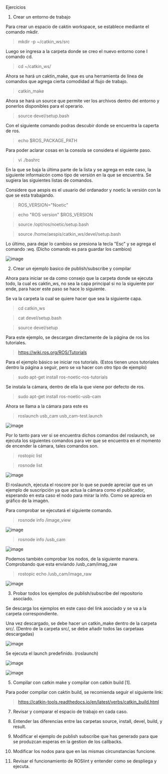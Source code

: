 Ejercicios
1. Crear un entorno de trabajo

Para crear un espacio de caktin workspace, se establece mediante el comando mkdir.

>mkdir -p ~/catkin_ws/src

Luego se ingresa a la carpeta donde se creo el nuevo entorno cone l comando cd.

>cd ~/catkin_ws/

Ahora se hará un caktin_make, que es una herramienta de línea de comandos que agrega cierta comodidad al flujo de trabajo.

>catkin_make

Ahora se hará un source que permite ver los archivos dentro del entorno y ponerlos disponibles para el operario.

>source devel/setup.bash

Con el siguiente comando podras descubir donde se encuentra la caperta de ros.

>echo $ROS_PACKAGE_PATH

Para poder aclarar cosas en la consola se considera el siguiente paso.

>vi ./bashrc

En la que se baja la última parte de la lista y se agrega en este caso, la siguiente informaicón como tipo de versión en la que se encuentra. Se sugiera las siguientes listas de comandos.

Considere que aespis es el usuario del ordanador y noetic la versión con la que se esta trabajando.

>ROS_VERSION="Noetic"

>echo "ROS version" $ROS_VERSION

>source /opt/ros/noetic/setup.bash

>source /home/aespis/catkin_ws/devel/setup.bash

Lo último, para dejar lo cambios se presiona la tecla "Esc" y se agrega el comando :wq. (Dicho comando es para guardar los cambios)

![image](https://github.com/andresfespinosas/Masters-in-Robotics-and-IA-University-of-Leon./assets/128443182/a7d39b15-98d8-41d0-85bd-d44119931a6b)


2. Crear un ejemplo basico de publish/subscribe y compilar

Ahora para iniciar se da como consejo que la carpeta donde se ejecuta todo, la cual es caktin_ws, no sea la capa principal si no la siguiente por ende, para hacer este paso se hace lo siguiente.

Se va la carpeta la cual se quiere hacer que sea la siguiente capa.

>cd catkin_ws

>cat devel/setup.bash

>source devel/setup

Para este ejemplo, se descargan directamente de la página de ros los tutoriales.

>https://wiki.ros.org/ROS/Tutorials

Para el ejemplo básico se iniciar ros tutorials. (Estos tienen unos tutoriales dentro la página a seguir, pero se va hacer con otro tipo de ejemplo)

>sudo apt-get install ros-noetic-ros-tutorials

Se instala la cámara, dentro de ella la que viene por defecto de ros.

>sudo apt-get install ros-noetic-usb-cam

Ahora se llama a la cámara para este es

>roslaunch usb_cam usb_cam-test.launch

![image](https://github.com/andresfespinosas/Masters-in-Robotics-and-IA-University-of-Leon./assets/128443182/0b523c37-f968-4181-8821-ed3a8ebdb68e)

Por lo tanto para ver si se encuentra dichos comandos del roslaunch, se ejecuta los siguientes comandos para ver que se encuentra en el momento de encender la cámara, tales comandos son.

>rostopic list

>rosnode list

![image](https://github.com/andresfespinosas/Masters-in-Robotics-and-IA-University-of-Leon./assets/128443182/96080233-80ba-41fe-8b2e-7c19a4d63055)

El roslaunch, ejecuta el roscore por lo que se puede apreciar que es un ejemplo de suscripción ya que actua la cámara como el publicador, esperando en esta caso el nodo para mirar la info. Como se aprecia en gráfico de la imagén.

Para comprobar se ejecutará el siguiente comando.

>rosnode info /image_view 

![image](https://github.com/andresfespinosas/Masters-in-Robotics-and-IA-University-of-Leon./assets/128443182/b48956b4-325a-48a6-88a9-5af94c1f6c5e)

>rosnode info /usb_cam

![image](https://github.com/andresfespinosas/Masters-in-Robotics-and-IA-University-of-Leon./assets/128443182/215892fa-b306-4569-840f-a07c00c91779)

Podemos también comprobar los nodos, de la siguiente manera. Comprobando que esta enviando /usb_cam/imag_raw

>rostopic echo /usb_cam/image_raw

![image](https://github.com/andresfespinosas/Masters-in-Robotics-and-IA-University-of-Leon./assets/128443182/fa8e7719-a4fd-4dd8-9091-03dc9373ff6e)


3. Probar todos los ejemplos de publish/subscribe del repositorio asociado.

Se descarga los ejemplos en este caso del link asociado y se va a la carpeta correspondiente.

Una vez descargado, se debe hacer un catkin_make dentro de la carpeta src/. (Dentro de la carpeta src/, se debe añadir todos las carpetaas descargadas)

![image](https://github.com/andresfespinosas/Masters-in-Robotics-and-IA-University-of-Leon./assets/128443182/1d797451-1190-4082-9707-4c30590ec029)

Se ejecuta el launch predefinido. (roslaunch)

![image](https://github.com/andresfespinosas/Masters-in-Robotics-and-IA-University-of-Leon./assets/128443182/007970f9-d0b6-4c02-989b-8700ef81a6b3)

![image](https://github.com/andresfespinosas/Masters-in-Robotics-and-IA-University-of-Leon./assets/128443182/e1ffe872-e1c4-4a59-85cc-e2978f3cb477)


5. Compilar con catkin make y compilar con catkin build [1].

Para poder compilar con caktin build, se recomienda seguir el siguiente link:

>https://catkin-tools.readthedocs.io/en/latest/verbs/catkin_build.html

7. Revisar y comparar el espacio de trabajo en cada caso.


9. Entender las diferencias entre las carpetas source, install, devel, build, y result.


11. Modificar el ejemplo de publish subscribe que has generado para que se produzcan esperas en la gestion de 
los callbacks.


13. Modificar los nodos para que en las mismas circunstancias funcione.


15. Revisar el funcionamiento de ROSlint y entender como se despliega y ejecuta.
